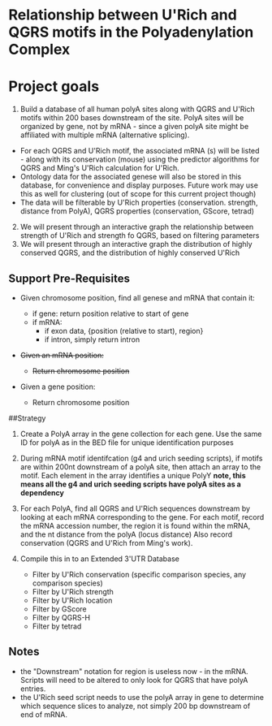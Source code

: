 # Relationship between U'Rich and QGRS motifs in the Polyadenylation Complex
# Project goals

1. Build a database of all human polyA sites along with QGRS and U'Rich motifs within 200 bases downstream of the site.  PolyA sites will be organized by gene, not by mRNA - since a given polyA site might be affiliated with multiple mRNA (alternative splicing).
  - For each QGRS and U'Rich motif, the associated mRNA (s) will be listed - along with its conservation (mouse) using the predictor algorithms for QGRS and Ming's U'Rich calculation for U'Rich.  
  - Ontology data for the associated genese will also be stored in this database, for convenience and display purposes.  Future work may use this as well for clustering (out of scope for this current project though)
  - The data will be filterable by U'Rich properties (conservation. strength, distance from PolyA), QGRS properties (conservation, GScore, tetrad)
2. We will present through an interactive graph the relationship between strength of U'Rich and strength fo QGRS, based on filtering parameters
3. We will present through an interactive graph the distribution of highly conserved QGRS, and the distribution of highly conserved U'Rich

## Support Pre-Requisites
- Given chromosome position, find all genese and mRNA that contain it:
  - if gene:  return position relative to start of gene
  - if mRNA:
      - if exon data, {position (relative to start), region}
      - if intron, simply return intron

- ~~Given an mRNA position:~~
  - ~~Return chromosome position~~

- Given a gene position:
  - Return chromosome position

##Strategy
1. Create a PolyA array in the gene collection for each gene.  Use the same ID for polyA as in the BED file for unique identification purposes
2. During mRNA motif identifcation (g4 and urich seeding scripts), if motifs are within 200nt downstream of a polyA site, then attach an array to the motif.  Each element in the array identifies a unique PolyY 
**note, this means all the g4 and urich seeding scripts have polyA sites as a dependency**
3. For each PolyA, find all QGRS and U'Rich sequences downstream by looking at each mRNA corresponding to the gene. 
For each motif, record the mRNA accession number, the region it is found within the mRNA, and the nt distance from the polyA (locus distance)
Also record conservation (QGRS and U'Rich from Ming's work).

4. Compile this in to an Extended 3'UTR Database
   - Filter by U'Rich conservation (specific comparison species, any comparison species)
   - Filter by U'Rich strength
   - Filter by U'Rich location
   - Filter by GScore
   - Filter by QGRS-H
   - Filter by tetrad

## Notes 
   - the "Downstream" notation for region is useless now - in the mRNA.  Scripts will need to be altered to only look for QGRS that have polyA entries.
   - the U'Rich seed script needs to use the polyA array in gene to determine which sequence slices to analyze, not simply 200 bp downstream of end of mRNA.